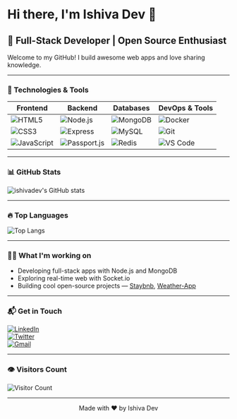 # Hi there, I'm Ishiva Dev 👋

## 🚀 Full-Stack Developer | Open Source Enthusiast

Welcome to my GitHub! I build awesome web apps and love sharing knowledge.

---

### 🧰 Technologies & Tools

| Frontend           | Backend           | Databases      | DevOps & Tools       |
|--------------------|-------------------|----------------|----------------------|
| ![HTML5](https://img.shields.io/badge/HTML5-E34F26?style=for-the-badge&logo=html5&logoColor=white) | ![Node.js](https://img.shields.io/badge/Node.js-339933?style=for-the-badge&logo=node.js&logoColor=white) | ![MongoDB](https://img.shields.io/badge/MongoDB-47A248?style=for-the-badge&logo=mongodb&logoColor=white) | ![Docker](https://img.shields.io/badge/Docker-2496ED?style=for-the-badge&logo=docker&logoColor=white) |
| ![CSS3](https://img.shields.io/badge/CSS3-1572B6?style=for-the-badge&logo=css3&logoColor=white)    | ![Express](https://img.shields.io/badge/Express.js-000000?style=for-the-badge&logo=express&logoColor=white) | ![MySQL](https://img.shields.io/badge/MySQL-00758F?style=for-the-badge&logo=mysql&logoColor=white) | ![Git](https://img.shields.io/badge/Git-F05032?style=for-the-badge&logo=git&logoColor=white)  |
| ![JavaScript](https://img.shields.io/badge/JavaScript-F7DF1E?style=for-the-badge&logo=javascript&logoColor=black) | ![Passport.js](https://img.shields.io/badge/Passport.js-34E4A1?style=for-the-badge&logo=passport&logoColor=white) | ![Redis](https://img.shields.io/badge/Redis-DC382D?style=for-the-badge&logo=redis&logoColor=white) | ![VS Code](https://img.shields.io/badge/VS_Code-007ACC?style=for-the-badge&logo=visual-studio-code&logoColor=white) |

---

### 📊 GitHub Stats

![ishivadev's GitHub stats](https://github-readme-stats.vercel.app/api?username=ishivadev&show_icons=true&theme=radical)

---

### 🔥 Top Languages

![Top Langs](https://github-readme-stats.vercel.app/api/top-langs/?username=ishivadev&layout=compact&theme=radical)

---

### 👨‍💻 What I'm working on

- Developing full-stack apps with Node.js and MongoDB
- Exploring real-time web with Socket.io
- Building cool open-source projects — [Staybnb](https://github.com/ishivadev/Staybnb), [Weather-App](https://github.com/ishivadev/Weather-App)

---

### 📬 Get in Touch

[![LinkedIn](https://img.shields.io/badge/LinkedIn-0A66C2?style=for-the-badge&logo=linkedin&logoColor=white)](https://linkedin.com/in/ishivadev)  
[![Twitter](https://img.shields.io/badge/Twitter-1DA1F2?style=for-the-badge&logo=twitter&logoColor=white)](https://twitter.com/ishivadev)  
[![Gmail](https://img.shields.io/badge/Gmail-D14836?style=for-the-badge&logo=gmail&logoColor=white)](mailto:ishiva@example.com)

---

### 👁 Visitors Count

![Visitor Count](https://img.shields.io/badge/Visitors-1000+-blue?style=for-the-badge)

---

<p align="center">Made with ❤️ by Ishiva Dev</p>
